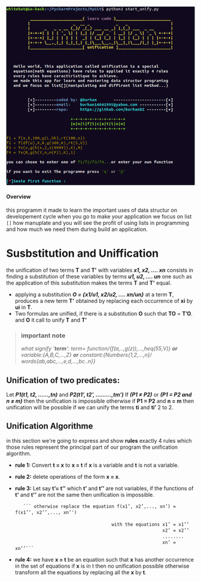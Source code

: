 ![unify1](screenshot/unify1.png)                                          
#### Overview
this programm it made to learn the important uses of data structur on developement cycle when you go to make your application
we focus on list `[]` how manuplate and you will see the profit of using lists in programming and how much we need them during
build an application.

# Susbstitution and Uniffication

the unification of two terms **T** and **T'** with variables ***x1, x2, .... xn*** consists in finding a substitution of these
variables by terms ***u1, u2, .... un*** one such as the application
of this substitution makes the terms **T** and **T'** equal.
- applying a substitution ***O = {x1/u1, x2/u2, .... xn/un}*** at a term **T**, produces a new term **T'** obtained by
  replacing each occurrence of **xi** by **ui** in **T**.
- Two formulas are unified, if there is a substitution **O** such that **TO** = **T’O**. 
 and **O** it call to unify **T** and **T’**
>### important note
> *what signify '**term**': term= function/{f(a,..,g(z)),...,heq(55,V)} **or** variable:{A,B,C,...,Z} **or** constant:{Numbers{1,2,...,n}/ words{ab,abc,...,e,d,...,bc..n}}*
## Unification of two predicates:
Let ***P1(t1, t2, ......,tn)*** and ***P2(t1’, t2’, .........,tm’)***
If ***(P1 ≠ P2)*** or ***(P1 = P2 and n ≠ m)*** then the unification is impossible
otherwise if **P1 = P2** and **n = m** then unification will be possible if we
can unify the terms **ti** and **ti’** 2 to 2.
## Unification Algorithme
in this section we're going to express and show **rules** exactly 4 rules which those rules represent the principal part of our program the unification algorithm.
- **rule 1:** Convert **t = x** to **x = t** if **x** is a variable and **t** is not a variable.
- **rule 2:** delete operations of the form **x = x**.
- **rule 3:** Let say **t’= t’’** which **t’** and **t’’** are not variables, if the functions of **t'** and **t''** are not the same then unification is impossible. 

         ``` otherwise replace the equation f(x1’, x2’,..., xn’) = f(x1’’, x2’’,..., xn’')
         
                                          with the equations x1’ = x1’’
                                                             x2’ = x2’’
                                                             ........
                                                             xn’ = xn’’```
- **rule 4:** we have **x = t** be an equation such that **x** has another occurrence in the set of equations if **x** is in t then no unification possible otherwise transform all the equations by replacing all the **x** by **t**.                                                          
   
